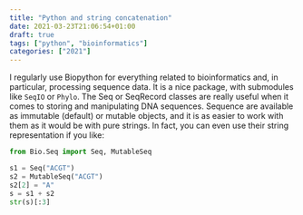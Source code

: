 ```yaml
---
title: "Python and string concatenation"
date: 2021-03-23T21:06:54+01:00
draft: true
tags: ["python", "bioinformatics"]
categories: ["2021"]
---
```


I regularly use Biopython for everything related to bioinformatics and, in particular, processing sequence data. It is a nice package, with submodules like `SeqIO` or `Phylo`. The Seq or SeqRecord classes are really useful when it comes to storing and manipulating DNA sequences. Sequence are available as immutable (default) or mutable objects, and it is as easier to work with them as it would be with pure strings. In fact, you can even use their string representation if you like:

```python
from Bio.Seq import Seq, MutableSeq

s1 = Seq("ACGT")
s2 = MutableSeq("ACGT")
s2[2] = "A"
s = s1 + s2
str(s)[:3]
```

